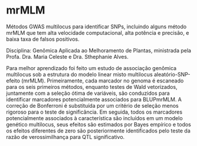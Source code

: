 # mrMLM
Métodos GWAS multilocus para identificar SNPs, incluindo alguns método mrMLM que tem alta velocidade computacional, alta potência e precisão, e baixa taxa de falsos positivos.

Disciplina: Genômica Aplicada ao Melhoramento de Plantas, ministrada pela Profa. Dra. Maria Celeste e Dra. Sthephanie Alves. 

Para melhor aprendizado foi feito um estudo de associação genômica multilocus sob a estrutura do modelo linear misto multilocus aleatório-SNP-efeito (mrMLM). Primeiramente, cada marcador no genoma é escaneado para os seis primeiros métodos, enquanto testes de Wald vetorizados, juntamente com a seleção ótima de variáveis, são conduzidos para identificar marcadores potencialmente associados para BLUPmrMLM. A correção de Bonferroni é substituída por um critério de seleção menos rigoroso para o teste de significância. Em seguida, todos os marcadores potencialmente associados à característica são incluídos em um modelo genético multilocus, seus efeitos são estimados por Bayes empírico e todos os efeitos diferentes de zero são posteriormente identificados pelo teste da razão de verossimilhança para QTL significativo. 
